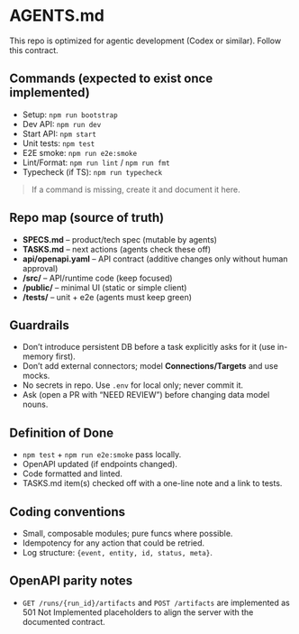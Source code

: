 # AGENTS.md

This repo is optimized for agentic development (Codex or similar). Follow this contract.

## Commands (expected to exist once implemented)

- Setup: `npm run bootstrap`
- Dev API: `npm run dev`
- Start API: `npm start`
- Unit tests: `npm test`
- E2E smoke: `npm run e2e:smoke`
- Lint/Format: `npm run lint` / `npm run fmt`
- Typecheck (if TS): `npm run typecheck`

> If a command is missing, create it and document it here.

## Repo map (source of truth)

- **SPECS.md** – product/tech spec (mutable by agents)
- **TASKS.md** – next actions (agents check these off)
- **api/openapi.yaml** – API contract (additive changes only without human approval)
- **/src/** – API/runtime code (keep focused)
- **/public/** – minimal UI (static or simple client)
- **/tests/** – unit + e2e (agents must keep green)

## Guardrails

- Don’t introduce persistent DB before a task explicitly asks for it (use in-memory first).
- Don’t add external connectors; model **Connections/Targets** and use mocks.
- No secrets in repo. Use `.env` for local only; never commit it.
- Ask (open a PR with “NEED REVIEW”) before changing data model nouns.

## Definition of Done

- `npm test` + `npm run e2e:smoke` pass locally.
- OpenAPI updated (if endpoints changed).
- Code formatted and linted.
- TASKS.md item(s) checked off with a one-line note and a link to tests.

## Coding conventions

- Small, composable modules; pure funcs where possible.
- Idempotency for any action that could be retried.
- Log structure: `{event, entity, id, status, meta}`.

## OpenAPI parity notes

- `GET /runs/{run_id}/artifacts` and `POST /artifacts` are implemented as 501 Not Implemented placeholders to align the server with the documented contract.
